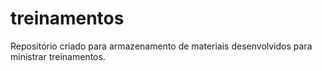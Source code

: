 # treinamentos
Repositório criado para armazenamento de materiais desenvolvidos para ministrar treinamentos.
